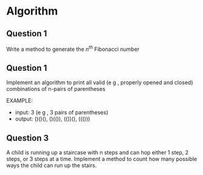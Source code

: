 # Algorithm


## Question 1

Write a method to generate the $n^{th}$ Fibonacci number


## Question 1

Implement an algorithm to print all valid (e g , properly opened and closed) combinations of n-pairs of parentheses

EXAMPLE:
* input: 3 (e g , 3 pairs of parentheses)
* output: ()()(), ()(()), (())(), ((()))



## Question 3

A child is running up a staircase with n steps and can hop either 1 step, 2 steps, or 3 steps at a time. Implement a method to count how many possible ways the child can run up the stairs.

